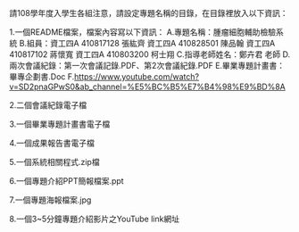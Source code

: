 請108學年度入學生各組注意，請設定專題名稱的目錄，在目錄裡放入以下資訊：

1.一個README檔案，檔案內容寫以下資訊：
  A.專題名稱：腫瘤細胞輔助檢驗系統
  B.組員：資工四A 410817128 張紘齊
          資工四A 410828501 陳品翰
          資工四A 410817102 蔣懷寬
          資工四A 410803200 柯士翔
  C.指導老師姓名：鄭卉君 老師
  D.兩次會議紀錄：第一次會議記錄.PDF、第2次會議紀錄.PDF
  E.畢業專題計畫書：畢專企劃書.Doc
  F.https://www.youtube.com/watch?v=SD2pnaGPwS0&ab_channel=%E5%BC%B5%E7%B4%98%E9%BD%8A
  
2.二個會議紀錄電子檔

3.一個畢業專題計畫書電子檔

4.一個成果報告書電子檔

5.一個系統相關程式.zip檔

6.一個專題介紹PPT簡報檔案.ppt

7.一個專題海報檔案.jpg

8.一個3~5分鐘專題介紹影片之YouTube link網址
